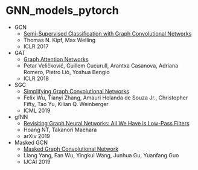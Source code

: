 # GNN_models_pytorch

- GCN
  - [Semi-Supervised Classification with Graph Convolutional Networks](https://arxiv.org/abs/1609.02907)
  - Thomas N. Kipf, Max Welling
  - ICLR 2017
- GAT
  - [Graph Attention Networks](https://arxiv.org/abs/1710.10903)
  - Petar Veličković, Guillem Cucurull, Arantxa Casanova, Adriana Romero, Pietro Liò, Yoshua Bengio
  - ICLR 2018
- SGC
  - [Simplifying Graph Convolutional Networks](https://arxiv.org/abs/1902.07153)
  - Felix Wu, Tianyi Zhang, Amauri Holanda de Souza Jr., Christopher Fifty, Tao Yu, Kilian Q. Weinberger
  - ICML 2019
- gfNN
  - [Revisiting Graph Neural Networks: All We Have is Low-Pass Filters](https://arxiv.org/abs/1905.09550)
  - Hoang NT, Takanori Maehara
  - arXiv 2019
- Masked GCN
  - [Masked Graph Convolutional Network](https://www.ijcai.org/proceedings/2019/565)
  - Liang Yang, Fan Wu, Yingkui Wang, Junhua Gu, Yuanfang Guo
  - IJCAI 2019